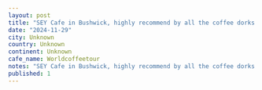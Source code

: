 ```yaml
---
layout: post
title: "SEY Cafe in Bushwick, highly recommend by all the coffee dorks Iâve met on this trip. #worldcoffeetour"
date: "2024-11-29"
city: Unknown
country: Unknown
continent: Unknown
cafe_name: Worldcoffeetour
notes: "SEY Cafe in Bushwick, highly recommend by all the coffee dorks Iâve met on this trip. #worldcoffeetour"
published: 1
---
```

